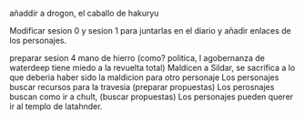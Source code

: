 
añaddir a drogon, el caballo de hakuryu


Modificar sesion 0 y sesion 1 para juntarlas en el diario y añadir enlaces de los personajes.

preparar sesion 4
mano de hierro (como? politica, l agobernanza de waterdeep tiene miedo a la revuelta total)
Maldicen a Sildar, se sacrifica a lo que deberia haber sido la maldicion para otro personaje
Los personajes buscar recursos para la travesia (preparar propuestas)
Los perosnajes buscan como ir a chult, (buscar propuestas)
Los personajes pueden querer ir al templo de latahnder.










